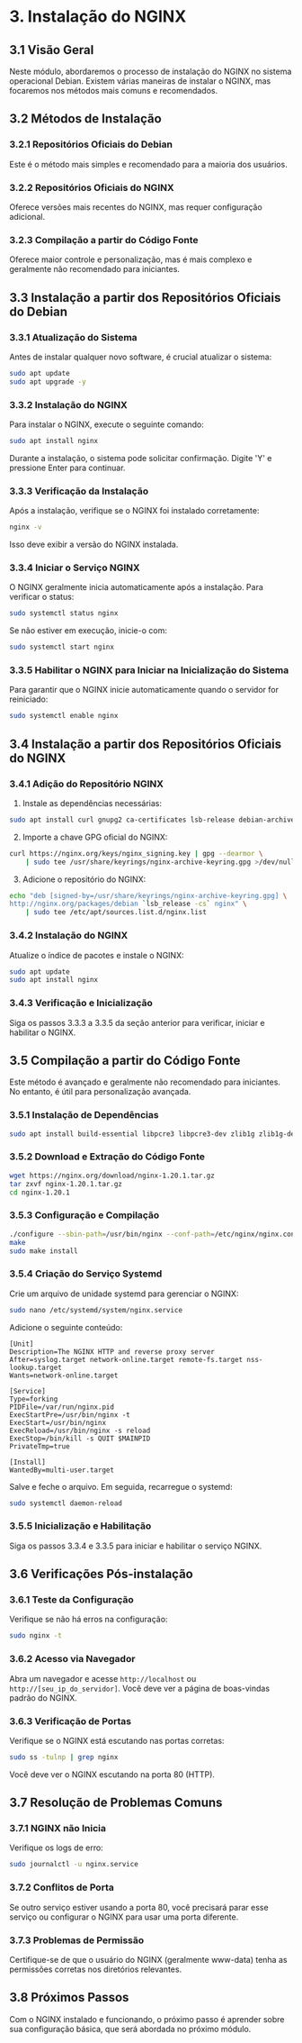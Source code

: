 # 3. Instalação do NGINX

## 3.1 Visão Geral

Neste módulo, abordaremos o processo de instalação do NGINX no sistema operacional Debian. Existem várias maneiras de instalar o NGINX, mas focaremos nos métodos mais comuns e recomendados.

## 3.2 Métodos de Instalação

### 3.2.1 Repositórios Oficiais do Debian

Este é o método mais simples e recomendado para a maioria dos usuários.

### 3.2.2 Repositórios Oficiais do NGINX

Oferece versões mais recentes do NGINX, mas requer configuração adicional.

### 3.2.3 Compilação a partir do Código Fonte

Oferece maior controle e personalização, mas é mais complexo e geralmente não recomendado para iniciantes.

## 3.3 Instalação a partir dos Repositórios Oficiais do Debian

### 3.3.1 Atualização do Sistema

Antes de instalar qualquer novo software, é crucial atualizar o sistema:

```bash
sudo apt update
sudo apt upgrade -y
```

### 3.3.2 Instalação do NGINX

Para instalar o NGINX, execute o seguinte comando:

```bash
sudo apt install nginx
```

Durante a instalação, o sistema pode solicitar confirmação. Digite 'Y' e pressione Enter para continuar.

### 3.3.3 Verificação da Instalação

Após a instalação, verifique se o NGINX foi instalado corretamente:

```bash
nginx -v
```

Isso deve exibir a versão do NGINX instalada.

### 3.3.4 Iniciar o Serviço NGINX

O NGINX geralmente inicia automaticamente após a instalação. Para verificar o status:

```bash
sudo systemctl status nginx
```

Se não estiver em execução, inicie-o com:

```bash
sudo systemctl start nginx
```

### 3.3.5 Habilitar o NGINX para Iniciar na Inicialização do Sistema

Para garantir que o NGINX inicie automaticamente quando o servidor for reiniciado:

```bash
sudo systemctl enable nginx
```

## 3.4 Instalação a partir dos Repositórios Oficiais do NGINX

### 3.4.1 Adição do Repositório NGINX

1. Instale as dependências necessárias:

```bash
sudo apt install curl gnupg2 ca-certificates lsb-release debian-archive-keyring
```

2. Importe a chave GPG oficial do NGINX:

```bash
curl https://nginx.org/keys/nginx_signing.key | gpg --dearmor \
    | sudo tee /usr/share/keyrings/nginx-archive-keyring.gpg >/dev/null
```

3. Adicione o repositório do NGINX:

```bash
echo "deb [signed-by=/usr/share/keyrings/nginx-archive-keyring.gpg] \
http://nginx.org/packages/debian `lsb_release -cs` nginx" \
    | sudo tee /etc/apt/sources.list.d/nginx.list
```

### 3.4.2 Instalação do NGINX

Atualize o índice de pacotes e instale o NGINX:

```bash
sudo apt update
sudo apt install nginx
```

### 3.4.3 Verificação e Inicialização

Siga os passos 3.3.3 a 3.3.5 da seção anterior para verificar, iniciar e habilitar o NGINX.

## 3.5 Compilação a partir do Código Fonte

Este método é avançado e geralmente não recomendado para iniciantes. No entanto, é útil para personalização avançada.

### 3.5.1 Instalação de Dependências

```bash
sudo apt install build-essential libpcre3 libpcre3-dev zlib1g zlib1g-dev libssl-dev
```

### 3.5.2 Download e Extração do Código Fonte

```bash
wget https://nginx.org/download/nginx-1.20.1.tar.gz
tar zxvf nginx-1.20.1.tar.gz
cd nginx-1.20.1
```

### 3.5.3 Configuração e Compilação

```bash
./configure --sbin-path=/usr/bin/nginx --conf-path=/etc/nginx/nginx.conf --error-log-path=/var/log/nginx/error.log --http-log-path=/var/log/nginx/access.log --with-pcre --pid-path=/var/run/nginx.pid --with-http_ssl_module
make
sudo make install
```

### 3.5.4 Criação do Serviço Systemd

Crie um arquivo de unidade systemd para gerenciar o NGINX:

```bash
sudo nano /etc/systemd/system/nginx.service
```

Adicione o seguinte conteúdo:

```
[Unit]
Description=The NGINX HTTP and reverse proxy server
After=syslog.target network-online.target remote-fs.target nss-lookup.target
Wants=network-online.target

[Service]
Type=forking
PIDFile=/var/run/nginx.pid
ExecStartPre=/usr/bin/nginx -t
ExecStart=/usr/bin/nginx
ExecReload=/usr/bin/nginx -s reload
ExecStop=/bin/kill -s QUIT $MAINPID
PrivateTmp=true

[Install]
WantedBy=multi-user.target
```

Salve e feche o arquivo. Em seguida, recarregue o systemd:

```bash
sudo systemctl daemon-reload
```

### 3.5.5 Inicialização e Habilitação

Siga os passos 3.3.4 e 3.3.5 para iniciar e habilitar o serviço NGINX.

## 3.6 Verificações Pós-instalação

### 3.6.1 Teste da Configuração

Verifique se não há erros na configuração:

```bash
sudo nginx -t
```

### 3.6.2 Acesso via Navegador

Abra um navegador e acesse `http://localhost` ou `http://[seu_ip_do_servidor]`. Você deve ver a página de boas-vindas padrão do NGINX.

### 3.6.3 Verificação de Portas

Verifique se o NGINX está escutando nas portas corretas:

```bash
sudo ss -tulnp | grep nginx
```

Você deve ver o NGINX escutando na porta 80 (HTTP).

## 3.7 Resolução de Problemas Comuns

### 3.7.1 NGINX não Inicia

Verifique os logs de erro:

```bash
sudo journalctl -u nginx.service
```

### 3.7.2 Conflitos de Porta

Se outro serviço estiver usando a porta 80, você precisará parar esse serviço ou configurar o NGINX para usar uma porta diferente.

### 3.7.3 Problemas de Permissão

Certifique-se de que o usuário do NGINX (geralmente www-data) tenha as permissões corretas nos diretórios relevantes.

## 3.8 Próximos Passos

Com o NGINX instalado e funcionando, o próximo passo é aprender sobre sua configuração básica, que será abordada no próximo módulo.

